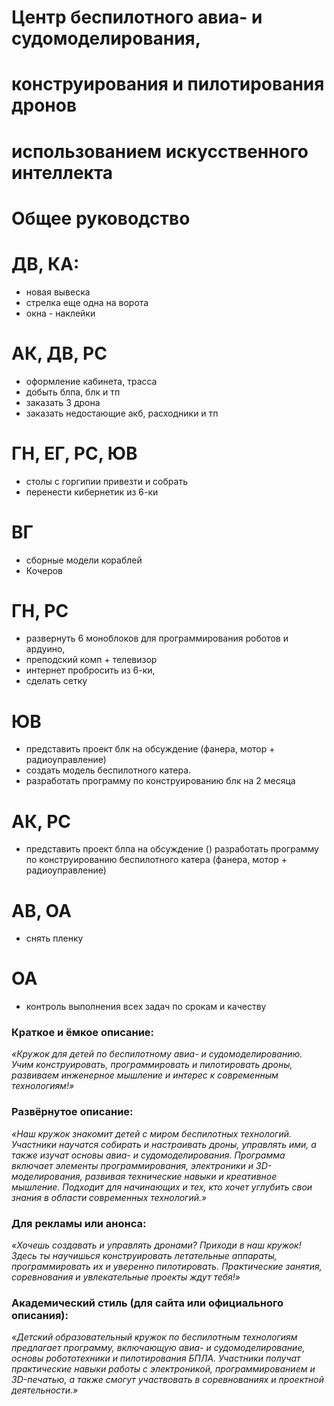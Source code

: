 # Центр беспилотного авиа- и судомоделирования, 
# конструирования и пилотирования дронов
# использованием искусственного интеллекта

# Общее руководство



# ДВ,  КА:
* новая вывеска 
* стрелка еще одна на ворота
* окна - наклейки

# АК, ДВ, РС
* оформление кабинета, трасса
* добыть блпа, блк и тп
* заказать 3 дрона 
* заказать недостающие акб, расходники и тп

# ГН, ЕГ, РС, ЮВ
* столы с горгипии привезти и собрать
* перенести кибернетик из 6-ки


# ВГ
* сборные модели кораблей
* Кочеров


# ГН, РС 
* развернуть 6 моноблоков для программирования роботов и ардуино, 
* преподский комп + телевизор
* интернет пробросить из 6-ки, 
* сделать сетку

# ЮВ
* представить проект блк на обсуждение  (фанера, мотор + радиоуправление)
* создать модель беспилотного катера. 
* разработать программу по конструированию блк на 2 месяца 

# АК, РС
* представить проект блпа на обсуждение ()
разработать программу по конструированию беспилотного катера (фанера, мотор + радиоуправление)

# АВ, ОА 

* снять пленку

# ОА
* контроль выполнения всех задач по срокам и качеству




### **Краткое и ёмкое описание:**  
*«Кружок для детей по беспилотному авиа- и судомоделированию. Учим конструировать, программировать и пилотировать дроны, развиваем инженерное мышление и интерес к современным технологиям!»*  

### **Развёрнутое описание:**  
*«Наш кружок знакомит детей с миром беспилотных технологий. Участники научатся собирать и настраивать дроны, управлять ими, а также изучат основы авиа- и судомоделирования. Программа включает элементы программирования, электроники и 3D-моделирования, развивая технические навыки и креативное мышление. Подходит для начинающих и тех, кто хочет углубить свои знания в области современных технологий.»*  

### **Для рекламы или анонса:**  
*«Хочешь создавать и управлять дронами? Приходи в наш кружок! Здесь ты научишься конструировать летательные аппараты, программировать их и уверенно пилотировать. Практические занятия, соревнования и увлекательные проекты ждут тебя!»*  

### **Академический стиль (для сайта или официального описания):**  
*«Детский образовательный кружок по беспилотным технологиям предлагает программу, включающую авиа- и судомоделирование, основы робототехники и пилотирования БПЛА. Участники получат практические навыки работы с электроникой, программированием и 3D-печатью, а также смогут участвовать в соревнованиях и проектной деятельности.»*  

